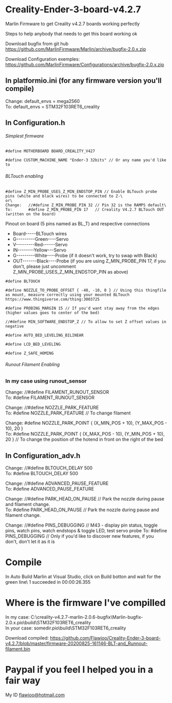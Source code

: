 # Creality-Ender-3-board-v4.2.7
Marlin Firmware to get Creality v4.2.7 boards working perfectly

Steps to help anybody that needs to get this board working ok

Download bugfix from git hub https://github.com/MarlinFirmware/Marlin/archive/bugfix-2.0.x.zip

Download Configuration exemples: https://github.com/MarlinFirmware/Configurations/archive/bugfix-2.0.x.zip

## In platformio.ini (for any firmware version you'll compile)
Change:   default_envs = mega2560\
To:       default_envs = STM32F103RET6_creality

## In Configuration.h

###### Simplest firmware
```
#define MOTHERBOARD BOARD_CREALITY_V427

#define CUSTOM_MACHINE_NAME "Ender-3 32bits" // Or any name you'd like to
```

###### BLTouch enabling

```
#define Z_MIN_PROBE_USES_Z_MIN_ENDSTOP_PIN // Enable BLTouch probe pins (white and black wires) to be connected to Z-\
or\
Change:   //#define Z_MIN_PROBE_PIN 32 // Pin 32 is the RAMPS default\
To:       #define Z_MIN_PROBE_PIN 17   // Creality V4.2.7 BLTouch OUT (written on the board)
```

Pinout on board (5 pins named as BL_T) and respective connections 
*   Board-----BLTouch wires
*   G---------Green----Servo
*   V---------Red------Servo
*   IN--------Yellow---Servo
*   G---------White----Probe (if it doesn't work, try to swap with Black)
*   OUT-------Black----Probe (if you are using Z_MIN_PROBE_PIN 17, if you don't, please just uncomment Z_MIN_PROBE_USES_Z_MIN_ENDSTOP_PIN as above)

```
#define BLTOUCH

#define NOZZLE_TO_PROBE_OFFSET { -40, -10, 0 } // Using this thingfile as mount, measure correctly using your mounted BLTouch https://www.thingiverse.com/thing:3003725

#define PROBING_MARGIN 15 // If you'd want stay away from the edges (higher values goes to center of the bed)

//#define MIN_SOFTWARE_ENDSTOP_Z // To allow to set Z offset values in negative

#define AUTO_BED_LEVELING_BILINEAR

#define LCD_BED_LEVELING

#define Z_SAFE_HOMING
```
###### Runout Filament Enabling

### In my case using runout_sensor

Change:   //#define FILAMENT_RUNOUT_SENSOR\
To:       #define FILAMENT_RUNOUT_SENSOR

Change:   //#define NOZZLE_PARK_FEATURE\
To:       #define NOZZLE_PARK_FEATURE // To change filament

Change:   #define NOZZLE_PARK_POINT { (X_MIN_POS + 10), (Y_MAX_POS - 10), 20 }\
To:       #define NOZZLE_PARK_POINT { (X_MAX_POS - 10), (Y_MIN_POS + 10), 20 } // To change the position of the hotend in front on the right of the bed

## In Configuration_adv.h

Change:   //#define BLTOUCH_DELAY 500\
To:       #define BLTOUCH_DELAY 500

Change:   //#define ADVANCED_PAUSE_FEATURE\
To:       #define ADVANCED_PAUSE_FEATURE

Change:   //#define PARK_HEAD_ON_PAUSE  // Park the nozzle during pause and filament change.\
To:       #define PARK_HEAD_ON_PAUSE    // Park the nozzle during pause and filament change.

Change:   //#define PINS_DEBUGGING // M43 - display pin status, toggle pins, watch pins, watch endstops & toggle LED, test servo probe
To:       #define PINS_DEBUGGING   // Only if you'd like to discover new features, if you don't, don't let it as it is

# Compile

In Auto Build Marlin at Visual Studio, click on Build botton and wait for the green line\\
1 succeeded in 00:00:26.355

# Where is the firmware I've compilled
In my case: C:\creality-v4.2.7-marlin-2.0.6-bugfix\Marlin-bugfix-2.0.x\.pio\build\STM32F103RET6_creality\
In your case: somedir\.pio\build\STM32F103RET6_creality

Download compiled: https://github.com/Flawioo/Creality-Ender-3-board-v4.2.7/blob/master/firmware-20200825-161146-BLT-and_Runnout-filament.bin

# Paypal if you feel I helped you in a fair way
My ID flawioo@hotmail.com
